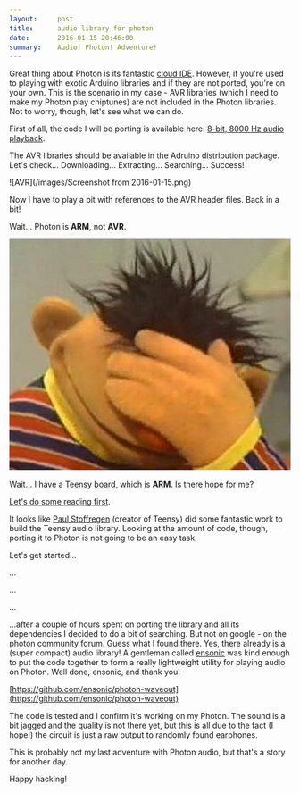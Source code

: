 ```yaml
---
layout:     post
title:      audio library for photon
date:       2016-01-15 20:46:00
summary:    Audio! Photon! Adventure!
---
```


Great thing about Photon is its fantastic [cloud IDE](http://build.particle.io/). However, if you're used to playing with exotic Arduino libraries and if they are not ported, you're on your own. This is the scenario in my case - AVR libraries (which I need to make my Photon play chiptunes) are not included in the Photon libraries. Not to worry, though, let's see what we can do.

First of all, the code I will be porting is available here: [8-bit, 8000 Hz audio playback](http://playground.arduino.cc/Code/PCMAudio).

The AVR libraries should be available in the Adruino distribution package. Let's check... Downloading... Extracting... Searching... Success!

![AVR](/images/Screenshot from 2016-01-15.png)

Now I have to play a bit with references to the AVR header files. Back in a bit!

Wait... Photon is **ARM**, not **AVR**.

![Facepalm](/images/facepalm-ernie.jpg)

Wait... I have a [Teensy board](http://www.pjrc.com/store/teensy32.html), which is **ARM**. Is there hope for me?

[Let's do some reading first](https://github.com/PaulStoffregen/Audio).

It looks like [Paul Stoffregen](https://github.com/PaulStoffregen) (creator of Teensy) did some fantastic work to build the Teensy audio library. Looking at the amount of code, though, porting it to Photon is not going to be an easy task.

Let's get started...

...

...

...

...after a couple of hours spent on porting the library and all its dependencies I decided to do a bit of searching. But not on google - on the photon community forum. Guess what I found there. Yes, there already is a (super compact) audio library! A gentleman called [ensonic](https://github.com/ensonic) was kind enough to put the code together to form a really lightweight utility for playing audio on Photon. Well done, ensonic, and thank you!

[https://github.com/ensonic/photon-waveout](https://github.com/ensonic/photon-waveout)

The code is tested and I confirm it's working on my Photon. The sound is a bit jagged and the quality is not there yet, but this is all due to the fact (I hope!) the circuit is just a raw output to randomly found earphones.

This is probably not my last adventure with Photon audio, but that's a story for another day.

Happy hacking!
